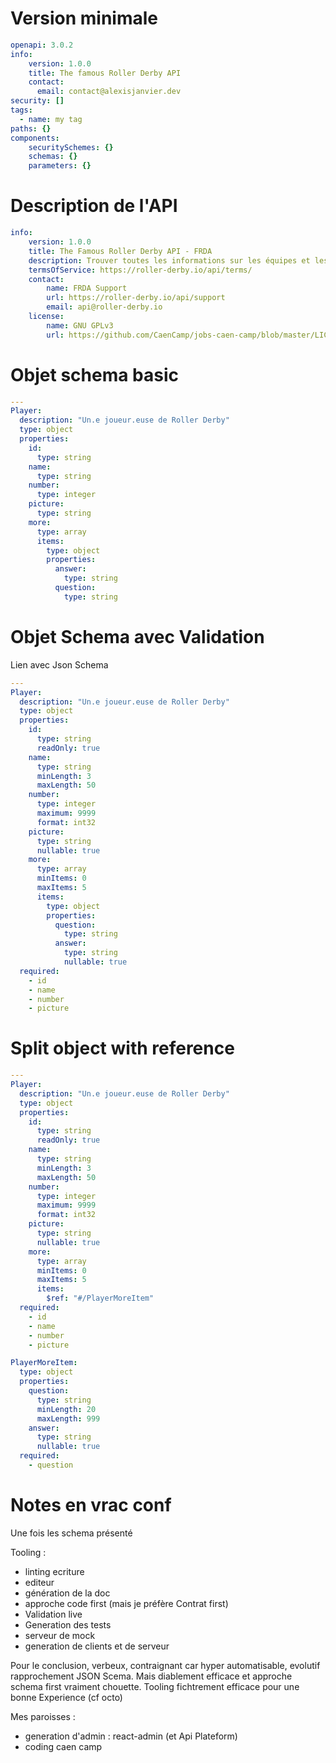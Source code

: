 # Version minimale

```yaml
openapi: 3.0.2
info:
    version: 1.0.0
    title: The famous Roller Derby API
    contact:
      email: contact@alexisjanvier.dev
security: []
tags:
  - name: my tag
paths: {}
components:
    securitySchemes: {}
    schemas: {}
    parameters: {}
```

# Description de l'API

```yaml
info:
    version: 1.0.0
    title: The Famous Roller Derby API - FRDA
    description: Trouver toutes les informations sur les équipes et les matchs de Roller Derby en Europe.
    termsOfService: https://roller-derby.io/api/terms/
    contact:
        name: FRDA Support
        url: https://roller-derby.io/api/support
        email: api@roller-derby.io
    license:
        name: GNU GPLv3
        url: https://github.com/CaenCamp/jobs-caen-camp/blob/master/LICENSE
```

# Objet schema basic

```yaml
---
Player:
  description: "Un.e joueur.euse de Roller Derby"
  type: object
  properties:
    id:
      type: string
    name:
      type: string
    number:
      type: integer
    picture:
      type: string
    more:
      type: array
      items:
        type: object
        properties:
          answer:
            type: string
          question:
            type: string
```

# Objet Schema avec Validation
Lien avec Json Schema

```yaml
---
Player:
  description: "Un.e joueur.euse de Roller Derby"
  type: object
  properties:
    id:
      type: string
      readOnly: true
    name:
      type: string
      minLength: 3
      maxLength: 50
    number:
      type: integer
      maximum: 9999
      format: int32
    picture:
      type: string
      nullable: true
    more:
      type: array
      minItems: 0
      maxItems: 5
      items:
        type: object
        properties:
          question:
            type: string
          answer:
            type: string
            nullable: true
  required:
    - id
    - name
    - number
    - picture
```

# Split object with reference

```yaml
---
Player:
  description: "Un.e joueur.euse de Roller Derby"
  type: object
  properties:
    id:
      type: string
      readOnly: true
    name:
      type: string
      minLength: 3
      maxLength: 50
    number:
      type: integer
      maximum: 9999
      format: int32
    picture:
      type: string
      nullable: true
    more:
      type: array
      minItems: 0
      maxItems: 5
      items:
        $ref: "#/PlayerMoreItem"
  required:
    - id
    - name
    - number
    - picture

PlayerMoreItem:
  type: object
  properties:
    question:
      type: string
      minLength: 20
      maxLength: 999
    answer:
      type: string
      nullable: true
  required:
    - question
```





# Notes en vrac conf

Une fois les schema présenté

Tooling :

- linting ecriture
- editeur
- génération de la doc
- approche code first (mais je préfère Contrat first)
- Validation live
- Generation des tests
- serveur de mock
- generation de clients et de serveur

Pour le conclusion, verbeux, contraignant car hyper automatisable, evolutif rapprochement JSON Scema.
Mais diablement efficace et approche schema first vraiment chouette. Tooling fichtrement efficace pour une bonne Experience (cf octo)

Mes paroisses :
 - generation d'admin : react-admin (et Api Plateform)
 - coding caen camp

